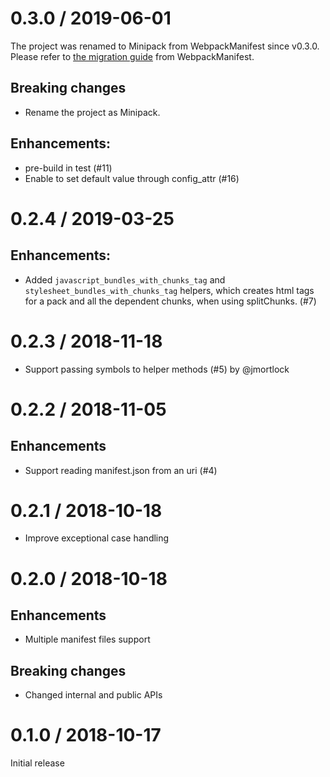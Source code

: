 # 0.3.0 / 2019-06-01

The project was renamed to Minipack from WebpackManifest since v0.3.0. Please refer to [the migration guide](docs/migrate_from_webpack_manifest.md') from WebpackManifest.

## Breaking changes

* Rename the project as Minipack.

## Enhancements:

* pre-build in test (#11)
* Enable to set default value through config_attr (#16)

# 0.2.4 / 2019-03-25

## Enhancements:

* Added `javascript_bundles_with_chunks_tag` and `stylesheet_bundles_with_chunks_tag` helpers, which creates html tags for a pack and all the dependent chunks, when using splitChunks. (#7)

# 0.2.3 / 2018-11-18

* Support passing symbols to helper methods (#5) by @jmortlock

# 0.2.2 / 2018-11-05

## Enhancements

* Support reading manifest.json from an uri (#4)

# 0.2.1 / 2018-10-18

* Improve exceptional case handling

# 0.2.0 / 2018-10-18

## Enhancements

* Multiple manifest files support

## Breaking changes

* Changed internal and public APIs

# 0.1.0 / 2018-10-17

Initial release

